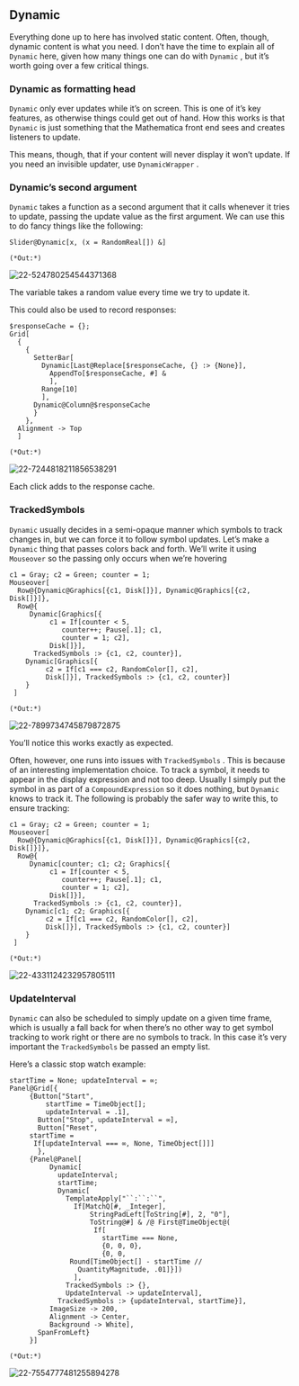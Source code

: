<a id="dynamic" style="width:0;height:0;margin:0;padding:0;">&zwnj;</a>

## Dynamic

Everything done up to here has involved static content. Often, though, dynamic content is what you need. I don’t have the time to explain all of  ```Dynamic```  here, given how many things one can do with  ```Dynamic``` , but it’s worth going over a few critical things.

### Dynamic as formatting head

```Dynamic```  only ever updates while it’s on screen. This is one of it’s key features, as otherwise things could get out of hand. How this works is that  ```Dynamic```  is just something that the Mathematica front end sees and creates listeners to update.

This means, though, that if your content will never display it won’t update. If you need an invisible updater, use  ```DynamicWrapper``` .

### Dynamic’s second argument

```Dynamic```  takes a function as a second argument that it calls whenever it tries to update, passing the update value as the first argument. We can use this to do fancy things like the following:

	Slider@Dynamic[x, (x = RandomReal[]) &]

	(*Out:*)
	
![22-524780254544371368]({filename}/img/22-524780254544371368.png)

The variable takes a random value every time we try to update it.

This could also be used to record responses:

	$responseCache = {};
	Grid[
	  {
	    {
	      SetterBar[
	        Dynamic[Last@Replace[$responseCache, {} :> {None}],
	          AppendTo[$responseCache, #] &
	          ],
	        Range[10]
	        ],
	      Dynamic@Column@$responseCache
	      }
	    },
	  Alignment -> Top
	  ]

	(*Out:*)
	
![22-7244818211856538291]({filename}/img/22-7244818211856538291.png)

Each click adds to the response cache.

### TrackedSymbols

```Dynamic```  usually decides in a semi-opaque manner which symbols to track changes in, but we can force it to follow symbol updates. Let’s make a  ```Dynamic```  thing that passes colors back and forth. We’ll write it using  ```Mouseover```  so the passing only occurs when we’re hovering

	c1 = Gray; c2 = Green; counter = 1;
	Mouseover[
	  Row@{Dynamic@Graphics[{c1, Disk[]}], Dynamic@Graphics[{c2, Disk[]}]},
	  Row@{
	     Dynamic[Graphics[{
	          c1 = If[counter < 5,
	             counter++; Pause[.1]; c1,
	             counter = 1; c2],
	          Disk[]}],
	      TrackedSymbols :> {c1, c2, counter}],
	    Dynamic[Graphics[{
	         c2 = If[c1 === c2, RandomColor[], c2],
	         Disk[]}], TrackedSymbols :> {c1, c2, counter}]
	    }
	 ]

	(*Out:*)
	
![22-7899734745879872875]({filename}/img/22-7899734745879872875.png)

You’ll notice this works exactly as expected. 

Often, however, one runs into issues with  ```TrackedSymbols``` . This is because of an interesting implementation choice. To track a symbol, it needs to appear in the display expression and not too deep. Usually I simply put the symbol in as part of a  ```CompoundExpression```  so it does nothing, but  ```Dynamic```  knows to track it. The following is probably the safer way to write this, to ensure tracking:

	c1 = Gray; c2 = Green; counter = 1;
	Mouseover[
	  Row@{Dynamic@Graphics[{c1, Disk[]}], Dynamic@Graphics[{c2, Disk[]}]},
	  Row@{
	     Dynamic[counter; c1; c2; Graphics[{
	          c1 = If[counter < 5,
	             counter++; Pause[.1]; c1,
	             counter = 1; c2],
	          Disk[]}],
	      TrackedSymbols :> {c1, c2, counter}],
	    Dynamic[c1; c2; Graphics[{
	         c2 = If[c1 === c2, RandomColor[], c2],
	         Disk[]}], TrackedSymbols :> {c1, c2, counter}]
	    }
	 ]

	(*Out:*)
	
![22-4331124232957805111]({filename}/img/22-4331124232957805111.png)

### UpdateInterval

```Dynamic```  can also be scheduled to simply update on a given time frame, which is usually a fall back for when there’s no other way to get symbol tracking to work right or there are no symbols to track. In this case it’s very important the  ```TrackedSymbols```  be passed an empty list.

Here’s a classic stop watch example:

	startTime = None; updateInterval = ∞;
	Panel@Grid[{
	     {Button["Start",
	         startTime = TimeObject[];
	         updateInterval = .1],
	       Button["Stop", updateInterval = ∞],
	       Button["Reset", 
	     startTime = 
	      If[updateInterval === ∞, None, TimeObject[]]]
	       },
	     {Panel@Panel[
	          Dynamic[
	            updateInterval;
	            startTime;
	            Dynamic[
	              TemplateApply["``:``:``",
	                If[MatchQ[#, _Integer],
	                    StringPadLeft[ToString[#], 2, "0"],
	                    ToString@#] & /@ First@TimeObject@(
	                     If[
	                       startTime === None,
	                       {0, 0, 0},
	                       {0, 0, 
	               Round[TimeObject[] - startTime // 
	                 QuantityMagnitude, .01]}])
	                ],
	              TrackedSymbols :> {},
	              UpdateInterval -> updateInterval],
	            TrackedSymbols :> {updateInterval, startTime}],
	          ImageSize -> 200,
	          Alignment -> Center,
	          Background -> White],
	       SpanFromLeft}
	     }]

	(*Out:*)
	
![22-7554777481255894278]({filename}/img/22-7554777481255894278.png)